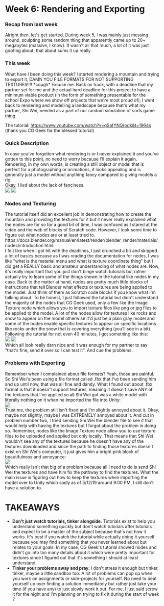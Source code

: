 <h1>Week 6: Rendering and Exporting</h1>

<h3>Recap from last week</h3>
Alright then, let's get started. During week 5, I was mainly just messing around, sculpting some random thing that apparently came up to 20+ megabytes (massive, I know). It wasn't all that much, a lot of it was just goofing about, that about sums it up really.

<h3> This week</h3>
What have I been doing this week? I started rendering a mountain and trying to export it, DAMN YOU FILE FORMATS FOR NOT SUPPORTING TEXTURES!!!! *cough* Excuse me. Back on track, with a deadline that my partner set for me and the actual hard deadline for this project to have a minimum viable product (in the form of something presentable for the school Expo where we show off projects that we're most proud of), I went back to rendering and modelling a landscape because that's what my partner, Shi Wei, needed as a part of our random simulation of sorts game thing.

The tutorial: https://www.youtube.com/watch?v=qSafYNQrodk&t=1964s
(thank you CG Geek for the blessed tutorial)
<br>
<h3> Quick Description </h3>
In case you've forgotten what rendering is or I never explained it and you've gotten to this point, no need to worry because I'll explain it again. Rendering, in my own words, is creating a still object or model that is perfect for a photographing or animations, it looks appealing and is generally just a model without anything fancy compared to giving models a rig.
<br>
Okay, I lied about the lack of fanciness.
<br>
<img src="Images/nodemap1.JPG">
<img src="Images/nodemap2.JPG">

<h3>Nodes and Texturing</h3>
The tutorial itself did an excellent job in demonstrating how to create the mountain and providing the textures for it but it never really explained what the nodes are for so for a good bit of time, I was confused as I stared at the video and the web of blocks of Scratch code. However, I took some time to figure out what nodes are or at least tried to.
https://docs.blender.org/manual/en/latest/render/blender_render/materials/nodes/introduction.html
<br>
I felt like when I got hit with the deadlines, I just crunched a bit and skipped a lot of basics because as I was reading the documentation for nodes, I was like "what is the material menu and what is texture coordinate thing" but I did get a REALLY basic and amateur understanding of what nodes are. Now, it's really important that you just don't binge watch tutorials but rather actually try to learn some of the things shown in the tutorial like nodes in my case. Back to the matter at hand, nodes are pretty much little blocks of instructions that tell Blender what effects or textures are being applied to the model. Just think of them as Scratch code blocks if you know what I'm talking about. To be honest, I just followed the tutorial but didn't understand the majority of the nodes that CG Geek used, only a few like the Image Texture node which allows you to import texture files like png or jpg files to be applied to the model. A lot of the nodes allow for textures like rocks and snow to appear on the model otherwise it'd just be a plain gray model and some of the nodes enable specific textures to appear on specific locations like rocks under the snow that is covering everything (you'll see in a bit).

<br>
Following the tutorial for not even 40 minutes, I got something like this:
<br>
<img src="Images/progress1.png">
<img src="Images/progress.2.png">
<br>
Which all look really darn nice and it was enough for my partner to say "that's fine, send it over so I can test it".
And cue the problems.

<h3>Problems with Exporting</h3>
Remember when I complained about file formats? Yeah, those are painful. So Shi Wei's been using a file format called .fbx that I've been sending him and up until now, that was all fine and dandy. What I found out about .fbx format is that it doesn't support textures, meaning it doesn't save ANY of the textures that I've applied so all Shi Wei got was a white model with literally nothing on it when he imported the file into Unity:
<br>
<img src="Images/exportproblem1.jpg">
<br>
Trust me, the problem still isn't fixed and I'm slightly annoyed about it. Okay, maybe not slightly, maybe I was EXTREMELY annoyed about it. And cut in problem number two, I tried sending Shi Wei the blender file to see if that would help with having the textures but I forgot about the problem in doing so. Remember, nodes like the Image Texture node allow you to use texture files to be uploaded and applied but only locally. That means that Shi Wei wouldn't see any of the textures because he doesn't have any of the textures downloaded and since the path to finding those textures doesn't exist on Shi Wei's computer, it just gives him a bright pink block of beautifulness and annoyance:
<br>
<img src="Images/textureproblem1.jpg">
<br>
Which really isn't that big of a problem because all I need to do is send Shi Wei the textures and have him fix the pathway to find the textures. What the main issue is figuring out how to keep the textures when importing the model over to Unity which sadly as of 5/12/19 around 9:00 PM, I still don't have a solution to.

<h1> TAKEAWAYS </h1>
<ul>
  <li><strong>Don't just watch tutorials, tinker alongside.</strong> Tutorials exist to help you understand something quickly but don't watch tutorials after tutorials and expect to be a master of the subject because that's not how it works. It's best if you watch the tutorial while actually doing it yourself because you may find something that you never learned about but relates to your goals. In my case, CG Geek's tutorial showed nodes and didn't go into too many details about it which were pretty important for textures since I figured out that it's something I should at least understand.</li>
  <li><strong>Tinker your problems away and pray.</strong> I don't stress it enough but tinker, tinker, maybe a little sandbox too. A lot of problems can pop up when you work on assignments or side-projects for yourself. No need to beat yourself up over finding a solution immediately but rather just take your time (if you have any) to just slowly work it out. For me, I just said screw it for the night and I'm planning on trying to fix it during the start of week 7</li>
</ul>

